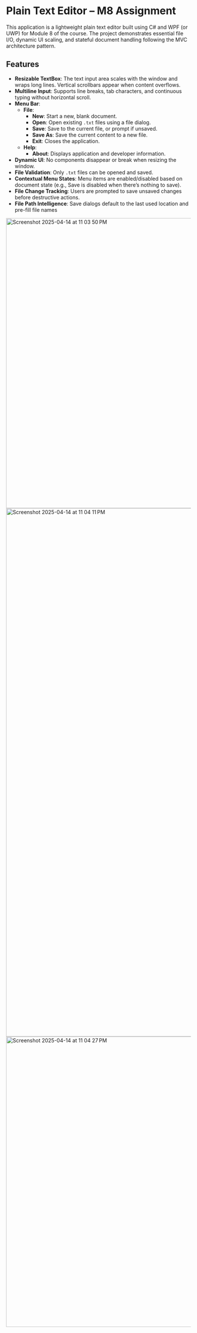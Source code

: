 # Plain Text Editor – M8 Assignment

This application is a lightweight plain text editor built using C# and WPF (or UWP) for Module 8 of the course. The project demonstrates essential file I/O, dynamic UI scaling, and stateful document handling following the MVC architecture pattern.

## Features

- **Resizable TextBox**: The text input area scales with the window and wraps long lines. Vertical scrollbars appear when content overflows.
- **Multiline Input**: Supports line breaks, tab characters, and continuous typing without horizontal scroll.
- **Menu Bar**:
  - **File**:
    - **New**: Start a new, blank document.
    - **Open**: Open existing `.txt` files using a file dialog.
    - **Save**: Save to the current file, or prompt if unsaved.
    - **Save As**: Save the current content to a new file.
    - **Exit**: Closes the application.
  - **Help**:
    - **About**: Displays application and developer information.
- **Dynamic UI**: No components disappear or break when resizing the window.
- **File Validation**: Only `.txt` files can be opened and saved.
- **Contextual Menu States**: Menu items are enabled/disabled based on document state (e.g., Save is disabled when there’s nothing to save).
- **File Change Tracking**: Users are prompted to save unsaved changes before destructive actions.
- **File Path Intelligence**: Save dialogs default to the last used location and pre-fill file names
<img width="789" alt="Screenshot 2025-04-14 at 11 03 50 PM" src="https://github.com/user-attachments/assets/939ccd95-36bb-4c6d-9e6f-6289f195c823" />
<img width="1437" alt="Screenshot 2025-04-14 at 11 04 11 PM" src="https://github.com/user-attachments/assets/6e984423-6376-4d05-859a-34d9ada6b15d" />
<img width="790" alt="Screenshot 2025-04-14 at 11 04 27 PM" src="https://github.com/user-attachments/assets/9eb0da90-de28-4674-9e95-69293de2f274" />

